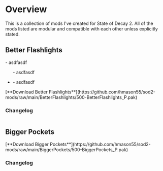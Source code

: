 <script src="https://code.jquery.com/jquery-3.2.1.min.js"></script>
<script src="https://cdnjs.cloudflare.com/ajax/libs/moment.js/2.29.1/moment.min.js" integrity="sha512-qTXRIMyZIFb8iQcfjXWCO8+M5Tbc38Qi5WzdPOYZHIlZpzBHG3L3by84BBBOiRGiEb7KKtAOAs5qYdUiZiQNNQ==" crossorigin="anonymous" referrerpolicy="no-referrer"></script>
<script src="util.js"></script>

# Overview
This is a collection of mods I've created for State of Decay 2. All of the mods listed are modular and compatible with each other unless explicitly stated.

## Better Flashlights
<div>- asdfasdf</div>
<ul>- asdfasdf</ul>
<ul><li>- asdfasdf</li></ul>
<div id="better-flashlights-readme"></div>
[**Download Better Flashlights**](https://github.com/hmason55/sod2-mods/raw/main/BetterFlashlights/500-BetterFlashlights_P.pak)

### Changelog
<div class="highlight"><pre id="better-flashlights-changelog" class="highlight"></pre></div>

## Bigger Pockets
<div id="bigger-pockets-readme"></div>
[**Download Bigger Pockets**](https://github.com/hmason55/sod2-mods/raw/main/BiggerPockets/500-BiggerPockets_P.pak)

### Changelog
<div class="highlight"><pre id="bigger-pockets-changelog" class="highlight"></pre></div>

<script>getFileContent('https://raw.githubusercontent.com/hmason55/sod2-mods/main/BetterFlashlights/README.md', '#better-flashlights-readme');</script>
<script>getCommitHistory('https://api.github.com/repos/hmason55/sod2-mods/commits?500-BetterFlashlights_P.pak', '#better-flashlights-changelog');</script>

<script>getFileContent('https://raw.githubusercontent.com/hmason55/sod2-mods/main/BiggerPockets/README.md', '#bigger-pockets-readme');</script>
<script>getCommitHistory('https://api.github.com/repos/hmason55/sod2-mods/commits?500-BiggerPockets_P.pak', '#bigger-pockets-changelog');</script>
